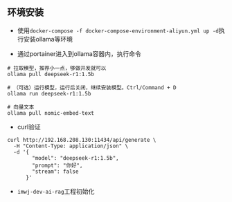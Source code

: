 ## 环境安装
* 使用`docker-compose -f docker-compose-environment-aliyun.yml up -d`执行安装ollama等环境

* 通过portainer进入到ollama容器内，执行命令
```
# 拉取模型，推荐小一点，够做开发就可以
ollama pull deepseek-r1:1.5b

# （可选）运行模型，运行后关闭，继续安装模型。Ctrl/Command + D
ollama run deepseek-r1:1.5b

# 向量文本
ollama pull nomic-embed-text
```

* curl验证
```
curl http://192.168.208.130:11434/api/generate \
  -H "Content-Type: application/json" \
  -d '{
        "model": "deepseek-r1:1.5b",
        "prompt": "你好",
        "stream": false
      }'
```

* `imwj-dev-ai-rag`工程初始化
